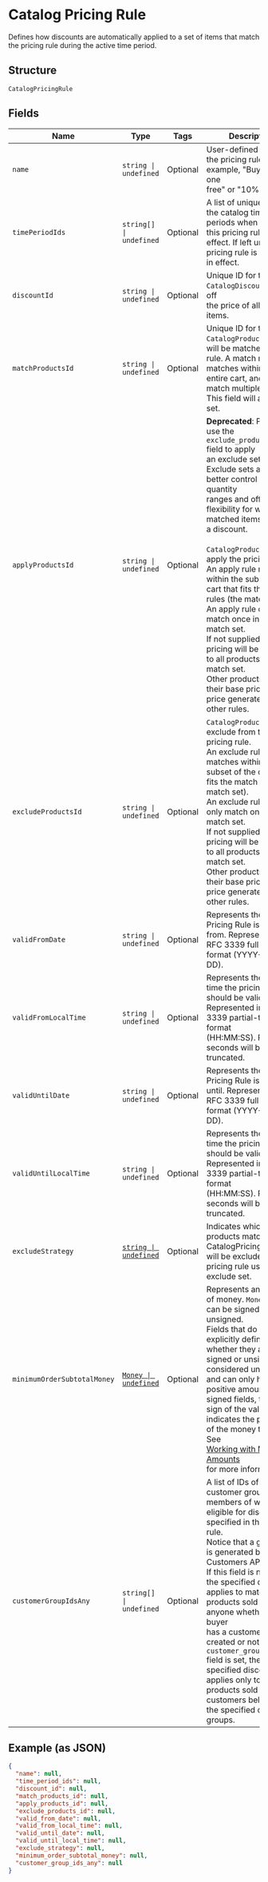 
# Catalog Pricing Rule

Defines how discounts are automatically applied to a set of items that match the pricing rule
during the active time period.

## Structure

`CatalogPricingRule`

## Fields

| Name | Type | Tags | Description |
|  --- | --- | --- | --- |
| `name` | `string \| undefined` | Optional | User-defined name for the pricing rule. For example, "Buy one get one<br>free" or "10% off". |
| `timePeriodIds` | `string[] \| undefined` | Optional | A list of unique IDs for the catalog time periods when<br>this pricing rule is in effect. If left unset, the pricing rule is always<br>in effect. |
| `discountId` | `string \| undefined` | Optional | Unique ID for the `CatalogDiscount` to take off<br>the price of all matched items. |
| `matchProductsId` | `string \| undefined` | Optional | Unique ID for the `CatalogProductSet` that will be matched by this rule. A match rule<br>matches within the entire cart, and can match multiple times. This field will always be set. |
| `applyProductsId` | `string \| undefined` | Optional | __Deprecated__: Please use the `exclude_products_id` field to apply<br>an exclude set instead. Exclude sets allow better control over quantity<br>ranges and offer more flexibility for which matched items receive a discount.<br><br>`CatalogProductSet` to apply the pricing to.<br>An apply rule matches within the subset of the cart that fits the match rules (the match set).<br>An apply rule can only match once in the match set.<br>If not supplied, the pricing will be applied to all products in the match set.<br>Other products retain their base price, or a price generated by other rules. |
| `excludeProductsId` | `string \| undefined` | Optional | `CatalogProductSet` to exclude from the pricing rule.<br>An exclude rule matches within the subset of the cart that fits the match rules (the match set).<br>An exclude rule can only match once in the match set.<br>If not supplied, the pricing will be applied to all products in the match set.<br>Other products retain their base price, or a price generated by other rules. |
| `validFromDate` | `string \| undefined` | Optional | Represents the date the Pricing Rule is valid from. Represented in RFC 3339 full-date format (YYYY-MM-DD). |
| `validFromLocalTime` | `string \| undefined` | Optional | Represents the local time the pricing rule should be valid from. Represented in RFC 3339 partial-time format<br>(HH:MM:SS). Partial seconds will be truncated. |
| `validUntilDate` | `string \| undefined` | Optional | Represents the date the Pricing Rule is valid until. Represented in RFC 3339 full-date format (YYYY-MM-DD). |
| `validUntilLocalTime` | `string \| undefined` | Optional | Represents the local time the pricing rule should be valid until. Represented in RFC 3339 partial-time format<br>(HH:MM:SS). Partial seconds will be truncated. |
| `excludeStrategy` | [`string \| undefined`](../../doc/models/exclude-strategy.md) | Optional | Indicates which products matched by a CatalogPricingRule<br>will be excluded if the pricing rule uses an exclude set. |
| `minimumOrderSubtotalMoney` | [`Money \| undefined`](../../doc/models/money.md) | Optional | Represents an amount of money. `Money` fields can be signed or unsigned.<br>Fields that do not explicitly define whether they are signed or unsigned are<br>considered unsigned and can only hold positive amounts. For signed fields, the<br>sign of the value indicates the purpose of the money transfer. See<br>[Working with Monetary Amounts](https://developer.squareup.com/docs/build-basics/working-with-monetary-amounts)<br>for more information. |
| `customerGroupIdsAny` | `string[] \| undefined` | Optional | A list of IDs of customer groups, the members of which are eligible for discounts specified in this pricing rule.<br>Notice that a group ID is generated by the Customers API.<br>If this field is not set, the specified discount applies to matched products sold to anyone whether the buyer<br>has a customer profile created or not. If this `customer_group_ids_any` field is set, the specified discount<br>applies only to matched products sold to customers belonging to the specified customer groups. |

## Example (as JSON)

```json
{
  "name": null,
  "time_period_ids": null,
  "discount_id": null,
  "match_products_id": null,
  "apply_products_id": null,
  "exclude_products_id": null,
  "valid_from_date": null,
  "valid_from_local_time": null,
  "valid_until_date": null,
  "valid_until_local_time": null,
  "exclude_strategy": null,
  "minimum_order_subtotal_money": null,
  "customer_group_ids_any": null
}
```

